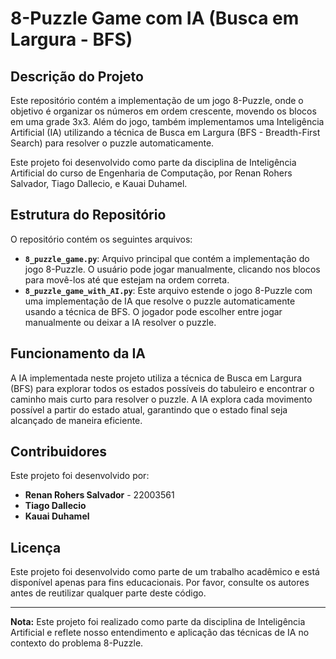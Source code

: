 # 8-Puzzle Game com IA (Busca em Largura - BFS)

## Descrição do Projeto

Este repositório contém a implementação de um jogo 8-Puzzle, onde o objetivo é organizar os números em ordem crescente, movendo os blocos em uma grade 3x3. Além do jogo, também implementamos uma Inteligência Artificial (IA) utilizando a técnica de Busca em Largura (BFS - Breadth-First Search) para resolver o puzzle automaticamente.

Este projeto foi desenvolvido como parte da disciplina de Inteligência Artificial do curso de Engenharia de Computação, por Renan Rohers Salvador, Tiago Dallecio, e Kauai Duhamel.

## Estrutura do Repositório

O repositório contém os seguintes arquivos:

- **`8_puzzle_game.py`**: Arquivo principal que contém a implementação do jogo 8-Puzzle. O usuário pode jogar manualmente, clicando nos blocos para movê-los até que estejam na ordem correta.
- **`8_puzzle_game_with_AI.py`**: Este arquivo estende o jogo 8-Puzzle com uma implementação de IA que resolve o puzzle automaticamente usando a técnica de BFS. O jogador pode escolher entre jogar manualmente ou deixar a IA resolver o puzzle.

## Funcionamento da IA

A IA implementada neste projeto utiliza a técnica de Busca em Largura (BFS) para explorar todos os estados possíveis do tabuleiro e encontrar o caminho mais curto para resolver o puzzle. A IA explora cada movimento possível a partir do estado atual, garantindo que o estado final seja alcançado de maneira eficiente.

## Contribuidores

Este projeto foi desenvolvido por:
- **Renan Rohers Salvador** - 22003561
- **Tiago Dallecio** 
- **Kauai Duhamel** 

## Licença

Este projeto foi desenvolvido como parte de um trabalho acadêmico e está disponível apenas para fins educacionais. Por favor, consulte os autores antes de reutilizar qualquer parte deste código.

---

**Nota:** Este projeto foi realizado como parte da disciplina de Inteligência Artificial e reflete nosso entendimento e aplicação das técnicas de IA no contexto do problema 8-Puzzle.
